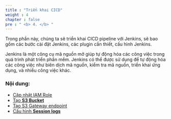 ```yaml
---
title : "Triển khai CICD"
weight : 4 
chapter : false
pre : " <b> 4. </b> "
---
```


Trong phần này, chúng ta sẽ triển khai CICD pipeline với Jenkins, sẽ bao gồm các bước cài đặt Jenkins, các plugin cần thiết, cấu hình Jenkins.

Jenkins là một công cụ mã nguồn mở giúp tự động hóa các công việc trong quá trình phát triển phần mềm. Jenkins có thể được sử dụng để tự động hóa các công việc như biên dịch mã nguồn, kiểm tra mã nguồn, triển khai ứng dụng, và nhiều công việc khác.

### Nội dung:

  - [Cập nhật IAM Role](./4.1-updateiamrole/)
  - [Tạo **S3 Bucket**](./4.2-creates3bucket/)
  - [Tạo S3 Gateway endpoint](./4.3-creategwes3)
  - [Cấu hình **Session logs**](./4.4-configsessionlogs/)
